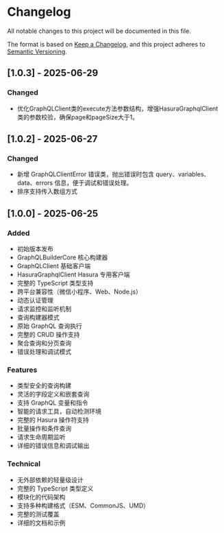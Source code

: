 # Changelog

All notable changes to this project will be documented in this file.

The format is based on [Keep a Changelog](https://keepachangelog.com/en/1.0.0/),
and this project adheres to [Semantic Versioning](https://semver.org/spec/v2.0.0.html).
## [1.0.3] - 2025-06-29

### Changed
- 优化GraphQLClient类的execute方法参数结构，增强HasuraGraphqlClient类的参数校验，确保page和pageSize大于1。

## [1.0.2] - 2025-06-27

### Changed
- 新增 GraphQLClientError 错误类，抛出错误时包含 query、variables、data、errors 信息，便于调试和错误处理。 
- 排序支持传入数组方式

## [1.0.0] - 2025-06-25

### Added
- 初始版本发布
- GraphQLBuilderCore 核心构建器
- GraphQLClient 基础客户端
- HasuraGraphqlClient Hasura 专用客户端
- 完整的 TypeScript 类型支持
- 跨平台兼容性（微信小程序、Web、Node.js）
- 动态认证管理
- 请求监控和监听机制
- 查询构建器模式
- 原始 GraphQL 查询执行
- 完整的 CRUD 操作支持
- 聚合查询和分页查询
- 错误处理和调试模式

### Features
- 类型安全的查询构建
- 灵活的字段定义和嵌套查询
- 支持 GraphQL 变量和指令
- 智能的请求工具，自动检测环境
- 完整的 Hasura 操作符支持
- 批量操作和条件查询
- 请求生命周期监听
- 详细的错误信息和调试输出

### Technical
- 无外部依赖的轻量级设计
- 完整的 TypeScript 类型定义
- 模块化的代码架构
- 支持多种构建格式（ESM、CommonJS、UMD）
- 完整的测试覆盖
- 详细的文档和示例
